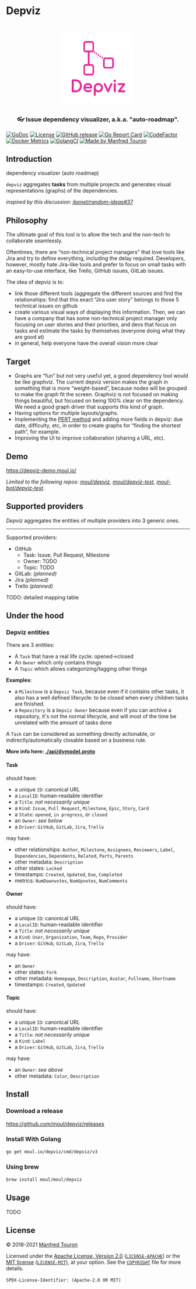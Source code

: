 # Depviz

<h1 align="center">
  <img src="https://raw.githubusercontent.com/moul/depviz/master/assets/depviz.svg?sanitize=true" alt="Depviz" title="Depviz" height="200px">
  <br>
</h1>

<h3 align="center">👓 Issue dependency visualizer, a.k.a. "auto-roadmap".</h3>

[![GoDoc](https://img.shields.io/static/v1?label=godoc&message=reference&color=blue)](https://pkg.go.dev/moul.io/depviz/v3)
[![License](https://img.shields.io/badge/license-Apache--2.0%20%2F%20MIT-%2397ca00.svg)](https://github.com/moul/depviz/blob/master/COPYRIGHT)
[![GitHub release](https://img.shields.io/github/release/moul/depviz.svg)](https://github.com/moul/depviz/releases)
[![Go Report Card](https://goreportcard.com/badge/moul.io/depviz)](https://goreportcard.com/report/moul.io/depviz)
[![CodeFactor](https://www.codefactor.io/repository/github/moul/depviz/badge)](https://www.codefactor.io/repository/github/moul/depviz)
[![Docker Metrics](https://images.microbadger.com/badges/image/moul/depviz.svg)](https://microbadger.com/images/moul/depviz)
[![GolangCI](https://golangci.com/badges/github.com/moul/depviz.svg)](https://golangci.com/r/github.com/moul/depviz)
[![Made by Manfred Touron](https://img.shields.io/badge/made%20by-Manfred%20Touron-blue.svg?style=flat)](https://manfred.life/)

<!-- [![codecov](https://codecov.io/gh/moul/depviz/branch/master/graph/badge.svg)](https://codecov.io/gh/moul/depviz) -->

## Introduction

dependency visualizer (auto roadmap)

`depviz` aggregates **tasks** from multiple projects and generates visual representations (graphs) of the dependencies.

_inspired by this discussion: [jbenet/random-ideas#37](https://github.com/jbenet/random-ideas/issues/37)_

## Philosophy

The ultimate goal of this tool is to allow the tech and the non-tech to collaborate seamlessly.

Oftentimes, there are “non-technical project managers” that love tools like Jira and try to define everything, including the delay required.
Developers, however, mostly hate Jira-like tools and prefer to focus on small tasks with an easy-to-use interface, like Trello, GitHub issues, GitLab issues.

The idea of depviz is to:

* link those different tools (aggregate the different sources and find the relationships: find that this exact “Jira user story” belongs to those 5 technical issues on github
* create various visual ways of displaying this information. Then, we can have a company that has some non-technical project manager only focusing on user stories and their priorities, and devs that focus on tasks and estimate the tasks by themselves (everyone doing what they are good at)
* in general, help everyone have the overall vision more clear

## Target

* Graphs are “fun” but not very useful yet, a good dependency tool would be like graphviz. The current depviz version makes the graph in something that is more “weight-based”, because nodes will be grouped to make the graph fit the screen. Graphviz is not focused on making things beautiful, but focused on being 100% clear on the dependency. We need a good graph driver that supports this kind of graph.
* Having options for multiple layouts/graphs.
* Implementing the [PERT method](https://en.wikipedia.org/wiki/Program_evaluation_and_review_technique) and adding more fields in depviz: due date, difficulty, etc, in order to create graphs for “finding the shortest path”, for example.
* Improving the UI to improve collaboration (sharing a URL, etc).

## Demo

https://depviz-demo.moul.io/

_Limited to the following repos: [moul/depviz](https://github.com/moul/depviz), [moul/depviz-test](https://github.com/moul/depviz-test), [moul-bot/depviz-test](https://github.com/moul-bot/depviz-test)._

## Supported providers

_Depviz_ aggregates the entities of multiple providers into 3 generic ones.

---

Supported providers:

* GitHub
  * Task: Issue, Pull Request, Milestone
  * Owner: TODO
  * Topic: TODO
* GitLab: _(planned)_
* Jira _(planned)_
* Trello _(planned)_

TODO: detailed mapping table

## Under the hood

### Depviz entities

There are 3 entities:

* A `Task` that have a real life cycle: opened->closed
* An `Owner` which only contains things
* A `Topic` which allows categorizing/tagging other things

**Examples**:

* a `Milestone` is a `Depviz Task`, because even if it contains other tasks, it also has a well defined lifecycle: to be closed when every children tasks are finished.
* a `Repository` is a `Depviz Owner` because even if you can archive a repository, it's not the normal lifecycle, and will most of the time be unrelated with the amount of tasks done

A `Task` can be considered as something directly actionable, or indirectly/automatically closable based on a business rule.

**More info here: [./api/dvmodel.proto](./api/dvmodel.proto)**

#### Task

should have:

* a unique `ID`: canonical URL
* a `LocalID`: human-readable identifier
* a `Title`: _not necessarily unique_
* a `Kind`: `Issue`, `Pull Request`, `Milestone`, `Epic`, `Story`, `Card`
* a `State`: `opened`, `in progress`, or `closed`
* an `Owner`: _see below_
* a `Driver`: `GitHub`, `GitLab`, `Jira`, `Trello`

may have:

* other relationships: `Author`, `Milestone`, `Assignees`, `Reviewers`, `Label`, `Dependencies`, `Dependents`, `Related`, `Parts`, `Parents`
* other metadata: `Description`
* other states: `Locked`
* timestamps: `Created`, `Updated`, `Due`, `Completed`
* metrics: `NumDownvotes`, `NumUpvotes`, `NumComments`

#### Owner

should have:

* a unique `ID`: canonical URL
* a `LocalID`: human-readable identifier
* a `Title`: _not necessarily unique_
* a `Kind`: `User`, `Organization`, `Team`, `Repo`, `Provider`
* a `Driver`: `GitHub`, `GitLab`, `Jira`, `Trello`

may have:

* an `Owner`
* other states: `Fork`
* other metadata: `Homepage`, `Description`, `Avatar`, `Fullname`, `Shortname`
* timestamps: `Created`, `Updated`

#### Topic

should have:

* a unique `ID`: canonical URL
* a `LocalID`: human-readable identifier
* a `Title`: _not necessarily unique_
* a `Kind`: `Label`
* a `Driver`: `GitHub`, `GitLab`, `Jira`, `Trello`

may have:

* an `Owner`: _see above_
* other metadata: `Color`, `Description`

## Install

### Download a release

https://github.com/moul/depviz/releases

### Install With Golang

```bash
go get moul.io/depviz/cmd/depviz/v3
```

### Using brew

```bash
brew install moul/moul/depviz
```

## Usage

TODO

## License

© 2018-2021 [Manfred Touron](https://manfred.life)

Licensed under the [Apache License, Version 2.0](https://www.apache.org/licenses/LICENSE-2.0) ([`LICENSE-APACHE`](LICENSE-APACHE)) or the [MIT license](https://opensource.org/licenses/MIT) ([`LICENSE-MIT`](LICENSE-MIT)), at your option. See the [`COPYRIGHT`](COPYRIGHT) file for more details.

`SPDX-License-Identifier: (Apache-2.0 OR MIT)`
